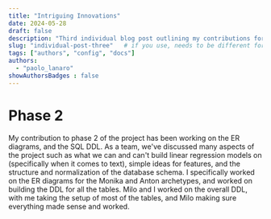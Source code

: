 ```yaml
---
title: "Intriguing Innovations"
date: 2024-05-28
draft: false
description: "Third individual blog post outlining my contributions for phase 2."
slug: "individual-post-three"   # if you use, needs to be different for every post
tags: ["authors", "config", "docs"]
authors:
  - "paolo_lanaro"
showAuthorsBadges : false 
---
```


# Phase 2

My contribution to phase 2 of the project has been working on the ER diagrams, and the SQL DDL. 
As a team, we've discussed many aspects of the project such as what we can and can't build linear regression models on (specifically when it comes to text),
simple ideas for features, and the structure and normalization of the database schema. I specifically worked on the ER diagrams for the Monika and Anton 
archetypes, and worked on building the DDL for all the tables. Milo and I worked on the overall DDL, with me taking the setup of most of the tables, and Milo
making sure everything made sense and worked.
